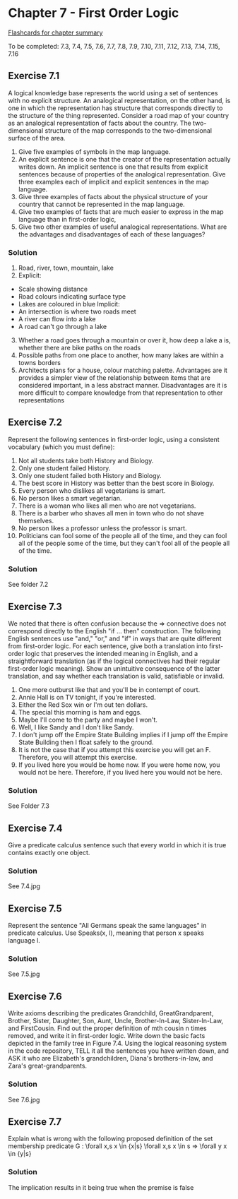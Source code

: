 # Chapter 7 - First Order Logic #
[Flashcards for chapter summary](http://www.cram.com/flashcards/chapter-7-first-order-logic-7511681)


To be completed:
7.3, 7.4, 7.5, 7.6, 7.7, 7.8, 7.9, 7.10, 7.11, 7.12, 7.13, 7.14, 7.15, 7.16

## Exercise 7.1 ##
A logical knowledge base represents the world using a set of sentences with no explicit
structure. An analogical representation, on the other hand, is one in which the representation has
structure that corresponds directly to the structure of the thing represented. Consider a road map
of your country as an analogical representation of facts about the country. The two-dimensional
structure of the map corresponds to the two-dimensional surface of the area.
1. Give five examples of symbols in the map language.
2. An explicit sentence is one that the creator of the representation actually writes down. An
implicit sentence is one that results from explicit sentences because of properties of the
analogical representation. Give three examples each of implicit and explicit sentences in
the map language.
3. Give three examples of facts about the physical structure of your country that cannot be
represented in the map language.
4. Give two examples of facts that are much easier to express in the map language than in
first-order logic,
5. Give two other examples of useful analogical representations. What are the advantages
and disadvantages of each of these languages?

### Solution ###
1. Road, river, town, mountain, lake
2. Explicit:
  * Scale showing distance
  * Road colours indicating surface type
  * Lakes are coloured in blue
Implicit:
  * An intersection is where two roads meet
  * A river can flow into a lake
  * A road can't go through a lake

3. Whether a road goes through a mountain or over it, how deep a lake a is, whether there are bike paths on the roads
4. Possible paths from one place to another, how many lakes are within a towns borders
5. Architects plans for a house, colour matching palette. Advantages are it provides a simpler view of the relationship
between items that are considered important, in a less abstract manner. Disadvantages are it is more difficult to
compare knowledge from that representation to other representations


## Exercise 7.2 ##
Represent the following sentences in first-order logic, using a consistent vocabulary (which
you must define):
1. Not all students take both History and Biology.
2. Only one student failed History.
3. Only one student failed both History and Biology.
4. The best score in History was better than the best score in Biology.
5. Every person who dislikes all vegetarians is smart.
6. No person likes a smart vegetarian.
7. There is a woman who likes all men who are not vegetarians.
8. There is a barber who shaves all men in town who do not shave themselves.
9. No person likes a professor unless the professor is smart.
10. Politicians can fool some of the people all of the time, and they can fool all of the people
some of the time, but they can't fool all of the people all of the time.

### Solution ###
See folder 7.2


## Exercise 7.3 ##
We noted that there is often confusion because the => connective does not correspond
directly to the English "if ... then" construction. The following English sentences use "and,"
"or," and "if" in ways that are quite different from first-order logic. For each sentence, give
both a translation into first-order logic that preserves the intended meaning in English, and
a straightforward translation (as if the logical connectives had their regular first-order logic
meaning). Show an unintuitive consequence of the latter translation, and say whether each
translation is valid, satisfiable or invalid.

1. One more outburst like that and you'll be in contempt of court.
2. Annie Hall is on TV tonight, if you're interested.
3. Either the Red Sox win or I'm out ten dollars.
4. The special this morning is ham and eggs.
5. Maybe I'll come to the party and maybe I won't.
6. Well, I like Sandy and I don't like Sandy.
7. I don't jump off the Empire State Building implies if I jump off the Empire State Building
then I float safely to the ground.
8. It is not the case that if you attempt this exercise you will get an F. Therefore, you will
attempt this exercise.
9. If you lived here you would be home now. If you were home now, you would not be here.
Therefore, if you lived here you would not be here.

### Solution ###
See Folder 7.3


## Exercise 7.4 ##
Give a predicate calculus sentence such that every world in which it is true contains exactly
one object.

### Solution ###
See 7.4.jpg


## Exercise 7.5 ##
Represent the sentence "All Germans speak the same languages" in predicate calculus. Use
Speaks(x, l), meaning that person x speaks language l.

### Solution ###
See 7.5.jpg


## Exercise 7.6 ##
Write axioms describing the predicates Grandchild, GreatGrandparent, Brother, Sister,
Daughter, Son, Aunt, Uncle, Brother-In-Law, Sister-In-Law, and FirstCousin. Find out the proper
definition of mth cousin n times removed, and write it in first-order logic.
Write down the basic facts depicted in the family tree in Figure 7.4. Using the logical reasoning
system in the code repository, TELL it all the sentences you have written down, and ASK it
who are Elizabeth's grandchildren, Diana's brothers-in-law, and Zara's great-grandparents.

### Solution ###
See 7.6.jpg


## Exercise 7.7 ##
Explain what is wrong with the following proposed definition of the set membership
predicate G :
\forall x,s x \in {x|s}
\forall x,s x \in s => \forall y x \in {y|s}

### Solution ###
The implication results in it being true when the premise is false